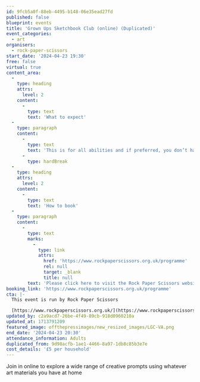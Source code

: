 ```yaml
---
id: 9fcb5a0f-88eb-4495-b148-06e35ead27fd
published: false
blueprint: events
title: 'Grown Ups Sketchbook Club (online) (Duplicated)'
event_categories:
  - art
organisers:
  - rock-paper-scissors
start_date: '2024-04-23 19:30'
free: false
virtual: true
content_area:
  -
    type: heading
    attrs:
      level: 2
    content:
      -
        type: text
        text: 'What to expect'
  -
    type: paragraph
    content:
      -
        type: text
        text: 'This is for all abilities and if preferred, you don’t have to be visible or contribute in any way if you choose. Everybody is welcome!'
      -
        type: hardBreak
  -
    type: heading
    attrs:
      level: 2
    content:
      -
        type: text
        text: 'How to book'
  -
    type: paragraph
    content:
      -
        type: text
        marks:
          -
            type: link
            attrs:
              href: 'https://www.rockpaperscissors.org.uk/programme'
              rel: null
              target: _blank
              title: null
        text: 'Please click here to visit the Rock Paper Scissors website and book your place.'
booking_link: 'https://www.rockpaperscissors.org.uk/programme'
cta: |-
  This event is run by Rock Paper Scissors

  [https://www.rockpaperscissors.org.uk/](https://www.rockpaperscissors.org.uk/)
updated_by: c2a9acd7-26be-4f49-89cb-918d0960210a
updated_at: 1713791209
featured_image: offthepressimages/new_resized_images/LGC-VA.png
end_date: '2024-04-23 20:30'
attendance_information: Adults
duplicated_from: 9d98acfb-1ae1-4466-8a97-1db8c85b3e7e
cost_details: '£5 per household'
---
```

Join in online to explore a wide range of creative prompts using whatever art materials you have at home